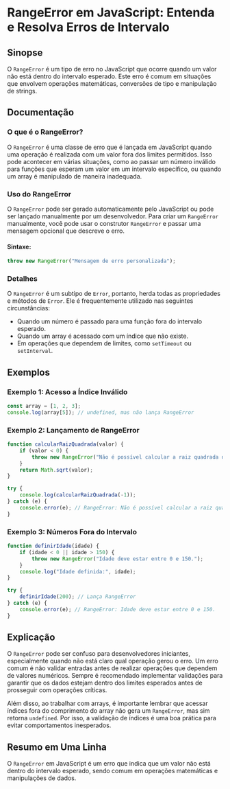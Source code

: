 <!--
Meta Description: # RangeError em JavaScript: Entenda e Resolva Erros de Intervalo ## Sinopse O `RangeError` é um tipo de erro no JavaScript que ocorre quando um valor ...
Meta Keywords: rangeerror, que, javascript, não, erro
-->

# RangeError em JavaScript: Entenda e Resolva Erros de Intervalo

## Sinopse
O `RangeError` é um tipo de erro no JavaScript que ocorre quando um valor não está dentro do intervalo esperado. Este erro é comum em situações que envolvem operações matemáticas, conversões de tipo e manipulação de strings.

## Documentação
### O que é o RangeError?
O `RangeError` é uma classe de erro que é lançada em JavaScript quando uma operação é realizada com um valor fora dos limites permitidos. Isso pode acontecer em várias situações, como ao passar um número inválido para funções que esperam um valor em um intervalo específico, ou quando um array é manipulado de maneira inadequada.

### Uso do RangeError
O `RangeError` pode ser gerado automaticamente pelo JavaScript ou pode ser lançado manualmente por um desenvolvedor. Para criar um `RangeError` manualmente, você pode usar o construtor `RangeError` e passar uma mensagem opcional que descreve o erro.

#### Sintaxe:
```javascript
throw new RangeError("Mensagem de erro personalizada");
```

### Detalhes
O `RangeError` é um subtipo de `Error`, portanto, herda todas as propriedades e métodos de `Error`. Ele é frequentemente utilizado nas seguintes circunstâncias:

- Quando um número é passado para uma função fora do intervalo esperado.
- Quando um array é acessado com um índice que não existe.
- Em operações que dependem de limites, como `setTimeout` ou `setInterval`.

## Exemplos
### Exemplo 1: Acesso a Índice Inválido
```javascript
const array = [1, 2, 3];
console.log(array[5]); // undefined, mas não lança RangeError
```

### Exemplo 2: Lançamento de RangeError
```javascript
function calcularRaizQuadrada(valor) {
    if (valor < 0) {
        throw new RangeError("Não é possível calcular a raiz quadrada de um número negativo.");
    }
    return Math.sqrt(valor);
}

try {
    console.log(calcularRaizQuadrada(-1));
} catch (e) {
    console.error(e); // RangeError: Não é possível calcular a raiz quadrada de um número negativo.
}
```

### Exemplo 3: Números Fora do Intervalo
```javascript
function definirIdade(idade) {
    if (idade < 0 || idade > 150) {
        throw new RangeError("Idade deve estar entre 0 e 150.");
    }
    console.log("Idade definida:", idade);
}

try {
    definirIdade(200); // Lança RangeError
} catch (e) {
    console.error(e); // RangeError: Idade deve estar entre 0 e 150.
}
```

## Explicação
O `RangeError` pode ser confuso para desenvolvedores iniciantes, especialmente quando não está claro qual operação gerou o erro. Um erro comum é não validar entradas antes de realizar operações que dependem de valores numéricos. Sempre é recomendado implementar validações para garantir que os dados estejam dentro dos limites esperados antes de prosseguir com operações críticas.

Além disso, ao trabalhar com arrays, é importante lembrar que acessar índices fora do comprimento do array não gera um `RangeError`, mas sim retorna `undefined`. Por isso, a validação de índices é uma boa prática para evitar comportamentos inesperados.

## Resumo em Uma Linha
O `RangeError` em JavaScript é um erro que indica que um valor não está dentro do intervalo esperado, sendo comum em operações matemáticas e manipulações de dados.